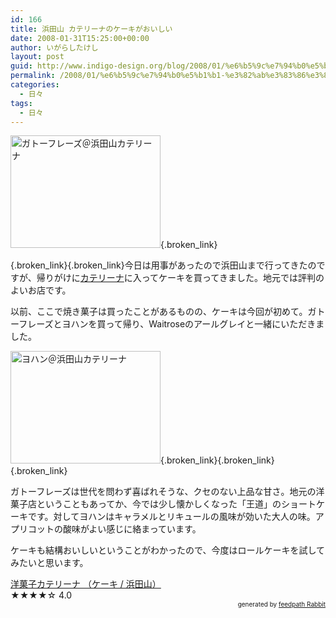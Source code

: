 ```yaml
---
id: 166
title: 浜田山 カテリーナのケーキがおいしい
date: 2008-01-31T15:25:00+00:00
author: いがらしたけし
layout: post
guid: http://www.indigo-design.org/blog/2008/01/%e6%b5%9c%e7%94%b0%e5%b1%b1-%e3%82%ab%e3%83%86%e3%83%aa%e3%83%bc%e3%83%8a%e3%81%ae%e3%82%b1%e3%83%bc%e3%82%ad%e3%81%8c%e3%81%8a%e3%81%84%e3%81%97%e3%81%84/
permalink: /2008/01/%e6%b5%9c%e7%94%b0%e5%b1%b1-%e3%82%ab%e3%83%86%e3%83%aa%e3%83%bc%e3%83%8a%e3%81%ae%e3%82%b1%e3%83%bc%e3%82%ad%e3%81%8c%e3%81%8a%e3%81%84%e3%81%97%e3%81%84/
categories:
  - 日々
tags:
  - 日々
---
```

[<img src="http://art6.photozou.jp/pub/767/120767/photo/6991734.jpg" alt="ガトーフレーズ＠浜田山カテリーナ" style="border: 0pt none" height="180" width="240" />](http://photozou.jp/photo/show/120767/6991734){.broken_link} 

[](http://photozou.jp/photo/show/120767/6991734){.broken_link}[](http://photozou.jp/photo/show/120767/6991734){.broken_link}今日は用事があったので浜田山まで行ってきたのですが、帰りがけに[カテリーナ](http://www.google.co.jp/url?sa=t&ct=res&cd=1&url=http%3A%2F%2Fwww.hamadayama.net%2Fmain%2Fkaterina.htm&ei=o-WhR_ejLIis6gPKtp3dBA&usg=AFQjCNHrmKrO1dpWvgAMgKIkXL-76oeznQ&sig2=SlJI2CgJekqhzEL9wVohtw)に入ってケーキを買ってきました。地元では評判のよいお店です。

以前、ここで焼き菓子は買ったことがあるものの、ケーキは今回が初めて。ガトーフレーズとヨハンを買って帰り、Waitroseのアールグレイと一緒にいただきました。

[<img src="http://art5.photozou.jp/pub/767/120767/photo/6991733.jpg" alt="ヨハン＠浜田山カテリーナ" style="border: 0pt none" height="180" width="240" />](http://photozou.jp/photo/show/120767/6991733){.broken_link}[](http://photozou.jp/photo/show/120767/6991733){.broken_link}[](http://photozou.jp/mypage/top/120767){.broken_link} 

ガトーフレーズは世代を問わず喜ばれそうな、クセのない上品な甘さ。地元の洋菓子店ということもあってか、今では少し懐かしくなった「王道」のショートケーキです。対してヨハンはキャラメルとリキュールの風味が効いた大人の味。アプリコットの酸味がよい感じに絡まっています。

ケーキも結構おいしいということがわかったので、今度はロールケーキを試してみたいと思います。

<div class="tabelog">
  <a href="http://r.tabelog.com/tokyo/rstdtl/13044087/" rel="tabelog-13044087-4.0" class="broken_link">洋菓子カテリーナ （ケーキ / 浜田山）</a><br /><span>★★★★</span><span>☆</span> 4.0
</div>

<!--feedpath info start-->

<div style="text-align: right;font-size: 10px">
  &nbsp;&nbsp;<span>generated by <a href="http://feedpath.jp" title="feedpath Rabbit" target="_blank">feedpath Rabbit</a></span>
</div>

<!--feedpath info end-->

